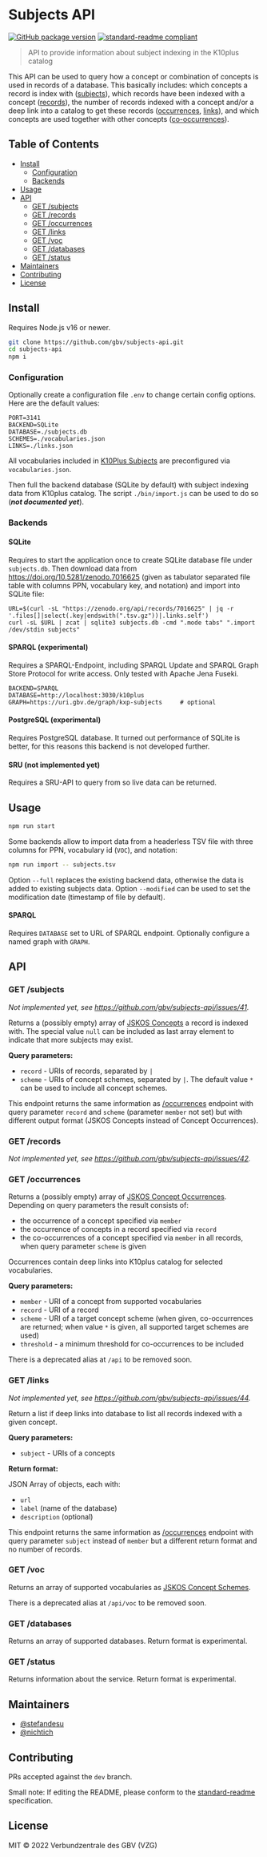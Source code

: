 # Subjects API

<!-- [![Test](https://github.com/gbv/jskos-server/actions/workflows/test.yml/badge.svg)](https://github.com/gbv/jskos-server/actions/workflows/test.yml) -->
[![GitHub package version](https://img.shields.io/github/package-json/v/gbv/subjects-api.svg?label=version)](https://github.com/gbv/subjects-api)<!-- [![Uptime Robot status](https://img.shields.io/uptimerobot/status/m780815088-08758d5c5193e7b25236cfd7.svg?label=%2Fapi%2F)](https://stats.uptimerobot.com/qZQx1iYZY/780815088) --> [![standard-readme compliant](https://img.shields.io/badge/readme%20style-standard-brightgreen.svg)](https://github.com/RichardLitt/standard-readme)

> API to provide information about subject indexing in the K10plus catalog

This API can be used to query how a concept or combination of concepts is used in records of a database. This basically includes: which concepts a record is index with ([subjects](#get-subjects)), which records have been indexed with a concept ([records](#get-records)), the number of records indexed with a concept and/or a deep link into a catalog to get these records ([occurrences](#get-occurrences), [links](#get-links)), and which concepts are used together with other concepts ([co-occurrences](#get-occurrences)).

## Table of Contents

- [Install](#install)
  - [Configuration](#configuration)
  - [Backends](#backends)
- [Usage](#usage)
- [API](#api)
  - [GET /subjects](#get-subjects)
  - [GET /records](#get-records)
  - [GET /occurrences](#get-occurrences)
  - [GET /links](#get-links)
  - [GET /voc](#get-voc)
  - [GET /databases](#get-databases)
  - [GET /status](#get-status)
- [Maintainers](#maintainers)
- [Contributing](#contributing)
- [License](#license)

## Install

Requires Node.js v16 or newer.

```bash
git clone https://github.com/gbv/subjects-api.git
cd subjects-api
npm i
```

### Configuration

Optionally create a configuration file `.env` to change certain config options. Here are the default values:

```env
PORT=3141
BACKEND=SQLite
DATABASE=./subjects.db
SCHEMES=./vocabularies.json
LINKS=./links.json
```

All vocabularies included in [K10Plus Subjects] are preconfigured via `vocabularies.json`.

Then full the backend database (SQLite by default) with subject indexing data from K10plus catalog. The script `./bin/import.js` can be used to do so (***not documented yet***). 

### Backends

#### SQLite

Requires to start the application once to create SQLite database file under `subjects.db`. Then download data from <https://doi.org/10.5281/zenodo.7016625> (given as tabulator separated file table with columns PPN, vocabulary key, and notation) and import into SQLite file:

~~~~
URL=$(curl -sL "https://zenodo.org/api/records/7016625" | jq -r '.files[]|select(.key|endswith(".tsv.gz"))|.links.self')
curl -sL $URL | zcat | sqlite3 subjects.db -cmd ".mode tabs" ".import /dev/stdin subjects"
~~~~

#### SPARQL (experimental)

Requires a SPARQL-Endpoint, including SPARQL Update and SPARQL Graph Store Protocol for write access. Only tested with Apache Jena Fuseki.

~~~
BACKEND=SPARQL
DATABASE=http://localhost:3030/k10plus
GRAPH=https://uri.gbv.de/graph/kxp-subjects     # optional
~~~

#### PostgreSQL (experimental)

Requires PostgreSQL database. It turned out performance of SQLite is better, for this reasons this backend is not developed further.

#### SRU (not implemented yet)

Requires a SRU-API to query from so live data can be returned.

## Usage

```bash
npm run start
```

Some backends allow to import data from a headerless TSV file with three
columns for PPN, vocabulary id (`VOC`), and notation:

```bash
npm run import -- subjects.tsv
```

Option `--full` replaces the existing backend data, otherwise the data is added
to existing subjects data.  Option `--modified` can be used to set the
modification date (timestamp of file by default).

#### SPARQL

Requires `DATABASE` set to URL of SPARQL endpoint. Optionally configure a named graph with `GRAPH`.

## API

### GET /subjects

*Not implemented yet, see <https://github.com/gbv/subjects-api/issues/41>.*

Returns a (possibly empty) array of [JSKOS Concepts](https://gbv.github.io/jskos/jskos.html#concepts) a record is indexed with. The special value `null` can be included as last array element to indicate that more subjects may exist.

**Query parameters:**

- `record` - URIs of records, separated by `|`
- `scheme` - URIs of concept schemes, separated by `|`. The default value `*` can be used to include all concept schemes.

This endpoint returns the same information as [/occurrences](#get-occurrences) endpoint with query parameter `record` and `scheme` (parameter `member` not set) but with different output format (JSKOS Concepts instead of Concept Occurrences).

### GET /records

*Not implemented yet, see <https://github.com/gbv/subjects-api/issues/42>.*

### GET /occurrences

Returns a (possibly empty) array of [JSKOS Concept Occurrences](https://gbv.github.io/jskos/jskos.html#concept-occurrences). Depending on query parameters the result consists of:

- the occurrence of a concept specified via `member`
- the occurrence of concepts in a record specified via `record`
- the co-occurrences of a concept specified via `member` in all records, when query parameter `scheme` is given

Occurrences contain deep links into K10plus catalog for selected vocabularies.

**Query parameters:**

- `member` - URI of a concept from supported vocabularies
- `record` - URI of a record
- `scheme` - URI of a target concept scheme (when given, co-occurrences are returned; when value `*` is given, all supported target schemes are used)
- `threshold` - a minimum threshold for co-occurrences to be included

There is a deprecated alias at `/api` to be removed soon. 

### GET /links

*Not implemented yet, see <https://github.com/gbv/subjects-api/issues/44>.*

Return a list if deep links into database to list all records indexed with a given concept.

**Query parameters:**

- `subject` - URIs of a concepts

**Return format:**

JSON Array of objects, each with:

- `url`
- `label` (name of the database)
- `description` (optional)

This endpoint returns the same information as [/occurrences](#get-occurrences) endpoint with query parameter `subject` instead of `member` but a different return format and no number of records.

### GET /voc

Returns an array of supported vocabularies as [JSKOS Concept Schemes](https://gbv.github.io/jskos/jskos.html#concept-schemes).

There is a deprecated alias at `/api/voc` to be removed soon. 

### GET /databases

Returns an array of supported databases. Return format is experimental.

### GET /status

Returns information about the service. Return format is experimental.

## Maintainers

- [@stefandesu](https://github.com/stefandesu)
- [@nichtich](https://github.com/nichtich)

## Contributing

PRs accepted against the `dev` branch.

Small note: If editing the README, please conform to the [standard-readme](https://github.com/RichardLitt/standard-readme) specification.

## License

MIT © 2022 Verbundzentrale des GBV (VZG)

[K10Plus Subjects]: https://github.com/gbv/k10plus-subjects
